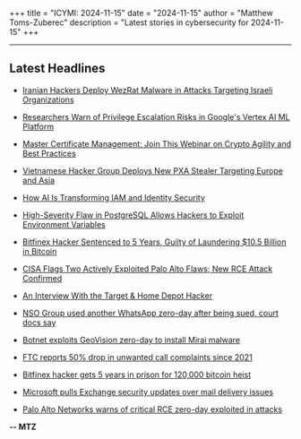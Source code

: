 +++
title = "ICYMI: 2024-11-15"
date = "2024-11-15"
author = "Matthew Toms-Zuberec"
description = "Latest stories in cybersecurity for 2024-11-15"
+++

---------------------------------------------------------------------------
## Latest Headlines
- [Iranian Hackers Deploy WezRat Malware in Attacks Targeting Israeli Organizations](https://thehackernews.com/2024/11/iranian-hackers-deploy-wezrat-malware.html)

- [Researchers Warn of Privilege Escalation Risks in Google's Vertex AI ML Platform](https://thehackernews.com/2024/11/researchers-warn-of-privilege.html)

- [Master Certificate Management: Join This Webinar on Crypto Agility and Best Practices](https://thehackernews.com/2024/11/master-certificate-management-join-this.html)

- [Vietnamese Hacker Group Deploys New PXA Stealer Targeting Europe and Asia](https://thehackernews.com/2024/11/vietnamese-hacker-group-deploys-new-pxa.html)

- [How AI Is Transforming IAM and Identity Security](https://thehackernews.com/2024/11/how-ai-is-transforming-iam-and-identity.html)

- [High-Severity Flaw in PostgreSQL Allows Hackers to Exploit Environment Variables](https://thehackernews.com/2024/11/high-severity-flaw-in-postgresql-allows.html)

- [Bitfinex Hacker Sentenced to 5 Years, Guilty of Laundering $10.5 Billion in Bitcoin](https://thehackernews.com/2024/11/bitfinex-hacker-sentenced-to-5-years.html)

- [CISA Flags Two Actively Exploited Palo Alto Flaws; New RCE Attack Confirmed](https://thehackernews.com/2024/11/cisa-flags-critical-palo-alto-network.html)

- [An Interview With the Target & Home Depot Hacker](https://krebsonsecurity.com/2024/11/an-interview-with-the-target-home-depot-hacker/)

- [NSO Group used another WhatsApp zero-day after being sued, court docs say](https://www.bleepingcomputer.com/news/security/nso-group-used-another-whatsapp-zero-day-after-being-sued-court-docs-say/)

- [Botnet exploits GeoVision zero-day to install Mirai malware](https://www.bleepingcomputer.com/news/security/botnet-exploits-geovision-zero-day-to-install-mirai-malware/)

- [FTC reports 50% drop in unwanted call complaints since 2021](https://www.bleepingcomputer.com/news/security/ftc-reports-50-percent-drop-in-unwanted-call-complaints-since-2021/)

- [Bitfinex hacker gets 5 years in prison for 120,000 bitcoin heist](https://www.bleepingcomputer.com/news/security/bitfinex-hacker-gets-5-years-in-prison-for-120-000-bitcoin-heist/)

- [Microsoft pulls Exchange security updates over mail delivery issues](https://www.bleepingcomputer.com/news/microsoft/microsoft-pulls-exchange-security-updates-over-mail-delivery-issues/)

- [Palo Alto Networks warns of critical RCE zero-day exploited in attacks](https://www.bleepingcomputer.com/news/security/palo-alto-networks-warns-of-critical-rce-zero-day-exploited-in-attacks/)

**-- MTZ**